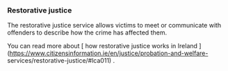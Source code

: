 ###  **Restorative justice**

The restorative justice service allows victims to meet or communicate with
offenders to describe how the crime has affected them.

You can read more about [ how restorative justice works in Ireland
](https://www.citizensinformation.ie/en/justice/probation-and-welfare-
services/restorative-justice/#lca011) .
